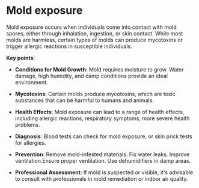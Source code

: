 [//]: # (
source: gpt-3 + jph editing
tags: toxins mold
)

# Mold exposure

Mold exposure occurs when individuals come into contact with mold spores, either through inhalation, ingestion, or skin contact. While most molds are harmless, certain types of molds can produce mycotoxins or trigger allergic reactions in susceptible individuals.

**Key points**:

* **Conditions for Mold Growth**: Mold requires moisture to grow. Water damage, high humidity, and damp conditions provide an ideal environment.

* **Mycotoxins**: Certain molds produce mycotoxins, which are toxic substances that can be harmful to humans and animals.

* **Health Effects**: Mold exposure can lead to a range of health effects, including allergic reactions, respiratory symptoms, more severe health problems.

* **Diagnosis**: Blood tests can check for mold exposure, or skin prick tests for allergies.

* **Prevention**: Remove mold-infested materials. Fix water leaks. Improve ventilation.Ensure proper ventilation. Use dehumidifiers in damp areas.

* **Professional Assessment**: If mold is suspected or visible, it's advisable to consult with professionals in mold remediation or indoor air quality.
